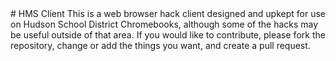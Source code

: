 <div id="logo-header" style="display:grid;place-items:center;">
  <img href="https://raw.githubusercontent.com/Hac-Inc/HMSClient.github.io/master/resources/HMSClientIcon.png">
</div>
# HMS Client
This is a web browser hack client designed and upkept for use on Hudson School District Chromebooks, although some of the hacks may be useful outside of that area. If you would like to contribute, please fork the repository, change or add the things you want, and create a pull request.
